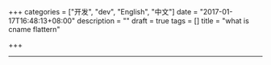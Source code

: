 +++
categories = ["开发", "dev", "English", "中文"]
date = "2017-01-17T16:48:13+08:00"
description = ""
draft = true
tags = []
title = "what is cname flattern"

+++

------